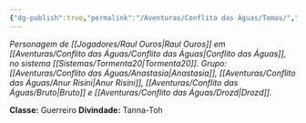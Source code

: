```yaml
---
{"dg-publish":true,"permalink":"/Aventuras/Conflito das Águas/Tomas/","created":"2025-10-13T17:42:08.748-03:00"}
---
```


*Personagem de [[Jogadores/Raul Ouros\|Raul Ouros]] em [[Aventuras/Conflito das Águas/Conflito das Águas\|Conflito das Águas]], no sistema [[Sistemas/Tormenta20\|Tormenta20]].*
*Grupo: [[Aventuras/Conflito das Águas/Anastasia\|Anastasia]], [[Aventuras/Conflito das Águas/Anur Risini\|Anur Risini]], [[Aventuras/Conflito das Águas/Bruto\|Bruto]] e [[Aventuras/Conflito das Águas/Drozd\|Drozd]].*

**Classe:** Guerreiro
**Divindade:** Tanna-Toh
